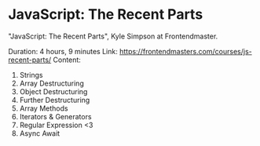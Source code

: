 # JavaScript: The Recent Parts


"JavaScript: The Recent Parts", Kyle Simpson at Frontendmaster. 

Duration: 4 hours, 9 minutes
Link: https://frontendmasters.com/courses/js-recent-parts/
Content:
1. Strings
2. Array Destructuring
3. Object Destructuring
4. Further Destructuring
5. Array Methods
6. Iterators & Generators
7. Regular Expression <3
8. Async Await

